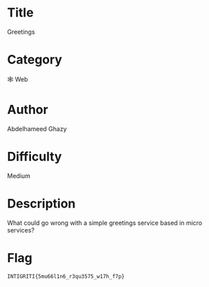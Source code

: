 # Title

Greetings

# Category

🕸 Web

# Author

Abdelhameed Ghazy

# Difficulty

Medium

# Description

What could go wrong with a simple greetings service based in micro services?

# Flag

`INTIGRITI{5mu66l1n6_r3qu3575_w17h_f7p}`

